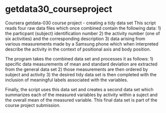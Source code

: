 # getdata30_courseproject
Coursera getdata-030 course project - creating a tidy data set
This script reads four raw data files which once combined contain the following data:
    1) the particpant (subject) identification number
    2) the activity number (one of six activities) and the corresponding description
    3) data arising from various measurements made by a Samsung phone which when interpreted describe the activity
      in the context of positional axis and body position.
      
  The program takes the combined data set and processes it as follows:
    1) specific data measurements of mean and standard deviation are extracted from the general data set
    2) those measurements are then ordered by subject and activity
    3) the desired tidy data set is then completed with the inclusion of meaningful labels associated with the variables.
    
  Finally, the script uses this data set and creates a second data set which summarizes each of the measured variables by
  activity within a suject and the overall mean of the measured variable.  This final data set is part of the course project submission.
